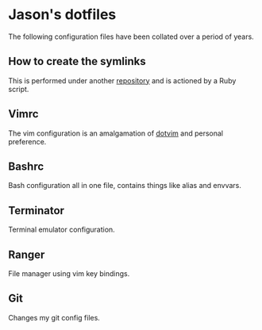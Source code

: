 # Jason's dotfiles
The following configuration files have been collated over a period of years.

## How to create the symlinks
This is performed under another [repository](https://github.com/jasonBirchall/environment) and is actioned by a Ruby script.

## Vimrc
The vim configuration is an amalgamation of [dotvim](https://github.com/itscram/dotvim) and personal preference.

## Bashrc
Bash configuration all in one file, contains things like alias and envvars.

## Terminator
Terminal emulator configuration.

## Ranger
File manager using vim key bindings.

## Git
Changes my git config files.
